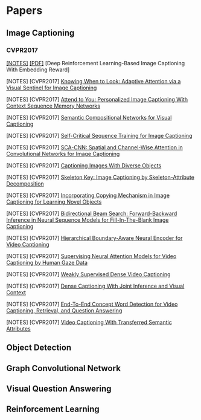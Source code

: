 # Papers

## Image Captioning
### CVPR2017
[\[NOTES\]](Image_Captioning/Show_Attend_and_Tell) [\[PDF\]](http://openaccess.thecvf.com/content_cvpr_2017/papers/Ren_Deep_Reinforcement_Learning-Based_CVPR_2017_paper.pdf) \[Deep Reinforcement Learning-Based Image Captioning With Embedding Reward\] 

\[NOTES\] \[CVPR2017\] [Knowing When to Look: Adaptive Attention via a Visual Sentinel for Image Captioning](http://openaccess.thecvf.com/content_cvpr_2017/papers/Lu_Knowing_When_to_CVPR_2017_paper.pdf)

\[NOTES\] \[CVPR2017\] [Attend to You: Personalized Image Captioning With Context Sequence Memory Networks](http://openaccess.thecvf.com/content_cvpr_2017/papers/Park_Attend_to_You_CVPR_2017_paper.pdf)

\[NOTES\] \[CVPR2017\] [Semantic Compositional Networks for Visual Captioning](http://openaccess.thecvf.com/content_cvpr_2017/papers/Gan_Semantic_Compositional_Networks_CVPR_2017_paper.pdf)

\[NOTES\] \[CVPR2017\] [Self-Critical Sequence Training for Image Captioning](http://openaccess.thecvf.com/content_cvpr_2017/papers/Rennie_Self-Critical_Sequence_Training_CVPR_2017_paper.pdf)

\[NOTES\] \[CVPR2017\] [SCA-CNN: Spatial and Channel-Wise Attention in Convolutional Networks for Image Captioning](http://openaccess.thecvf.com/content_cvpr_2017/papers/Chen_SCA-CNN_Spatial_and_CVPR_2017_paper.pdf)

\[NOTES\] \[CVPR2017\] [Captioning Images With Diverse Objects](http://openaccess.thecvf.com/content_cvpr_2017/papers/Venugopalan_Captioning_Images_With_CVPR_2017_paper.pdf)

\[NOTES\] \[CVPR2017\] [Skeleton Key: Image Captioning by Skeleton-Attribute Decomposition](http://openaccess.thecvf.com/content_cvpr_2017/papers/Wang_Skeleton_Key_Image_CVPR_2017_paper.pdf)

\[NOTES\] \[CVPR2017\] [Incorporating Copying Mechanism in Image Captioning for Learning Novel Objects](http://openaccess.thecvf.com/content_cvpr_2017/papers/Yao_Incorporating_Copying_Mechanism_CVPR_2017_paper.pdf)

\[NOTES\] \[CVPR2017\] [Bidirectional Beam Search: Forward-Backward Inference in Neural Sequence Models for Fill-In-The-Blank Image Captioning](http://openaccess.thecvf.com/content_cvpr_2017/papers/Sun_Bidirectional_Beam_Search_CVPR_2017_paper.pdf)

\[NOTES\] \[CVPR2017\] [Hierarchical Boundary-Aware Neural Encoder for Video Captioning](http://openaccess.thecvf.com/content_cvpr_2017/papers/Baraldi_Hierarchical_Boundary-Aware_Neural_CVPR_2017_paper.pdf)

\[NOTES\] \[CVPR2017\] [Supervising Neural Attention Models for Video Captioning by Human Gaze Data](http://openaccess.thecvf.com/content_cvpr_2017/papers/Yu_Supervising_Neural_Attention_CVPR_2017_paper.pdf)

\[NOTES\] \[CVPR2017\] [Weakly Supervised Dense Video Captioning](http://openaccess.thecvf.com/content_cvpr_2017/papers/Shen_Weakly_Supervised_Dense_CVPR_2017_paper.pdf)

\[NOTES\] \[CVPR2017\] [Dense Captioning With Joint Inference and Visual Context](http://openaccess.thecvf.com/content_cvpr_2017/papers/Yang_Dense_Captioning_With_CVPR_2017_paper.pdf)

\[NOTES\] \[CVPR2017\] [End-To-End Concept Word Detection for Video Captioning, Retrieval, and Question Answering](http://openaccess.thecvf.com/content_cvpr_2017/papers/Yu_End-To-End_Concept_Word_CVPR_2017_paper.pdf)

\[NOTES\] \[CVPR2017\] [Video Captioning With Transferred Semantic Attributes](http://openaccess.thecvf.com/content_cvpr_2017/papers/Pan_Video_Captioning_With_CVPR_2017_paper.pdf)


## Object Detection

## Graph Convolutional Network

## Visual Question Answering

## Reinforcement Learning
